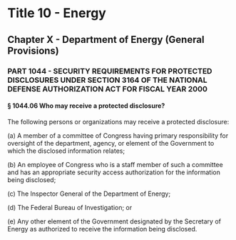 
# Title 10 - Energy
## Chapter X - Department of Energy (General Provisions)
### PART 1044 - SECURITY REQUIREMENTS FOR PROTECTED DISCLOSURES UNDER SECTION 3164 OF THE NATIONAL DEFENSE AUTHORIZATION ACT FOR FISCAL YEAR 2000
#### § 1044.06 Who may receive a protected disclosure?

The following persons or organizations may receive a protected disclosure:

(a) A member of a committee of Congress having primary responsibility for oversight of the department, agency, or element of the Government to which the disclosed information relates;

(b) An employee of Congress who is a staff member of such a committee and has an appropriate security access authorization for the information being disclosed;

(c) The Inspector General of the Department of Energy;

(d) The Federal Bureau of Investigation; or

(e) Any other element of the Government designated by the Secretary of Energy as authorized to receive the information being disclosed.
